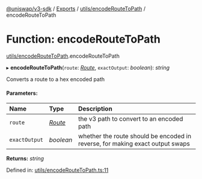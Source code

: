 [@uniswap/v3-sdk](../README.md) / [Exports](../modules.md) / [utils/encodeRouteToPath](../modules/utils_encoderoutetopath.md) / encodeRouteToPath

# Function: encodeRouteToPath

[utils/encodeRouteToPath](../modules/utils_encoderoutetopath.md).encodeRouteToPath

▸ **encodeRouteToPath**(`route`: [*Route*](../classes/entities_route.route.md), `exactOutput`: *boolean*): *string*

Converts a route to a hex encoded path

#### Parameters:

| Name | Type | Description |
| :------ | :------ | :------ |
| `route` | [*Route*](../classes/entities_route.route.md) | the v3 path to convert to an encoded path |
| `exactOutput` | *boolean* | whether the route should be encoded in reverse, for making exact output swaps |

**Returns:** *string*

Defined in: [utils/encodeRouteToPath.ts:11](https://github.com/Uniswap/uniswap-v3-sdk/blob/4a7e393/src/utils/encodeRouteToPath.ts#L11)
